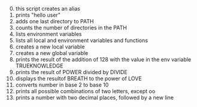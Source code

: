0. this script creates an alias
1. prints "hello user"
2. adds one last directory to PATH
3. counts the number of directories in the PATH
4. lists environment variables
5. lists all local and environment variables and functions
6. creates a new local variable
7. creates a new global variable
8. prints the result of the addition of 128 with the value in the env variable TRUEKNOWLEDGE
9. prints the result of POWER divided by DIVIDE
10. displays the resultof BREATH to the power of LOVE 
11. converts number in base 2 to base 10
12. prints all possible combinations of two letters, except oo
13. prints a number with two decimal places, followed by a new line
